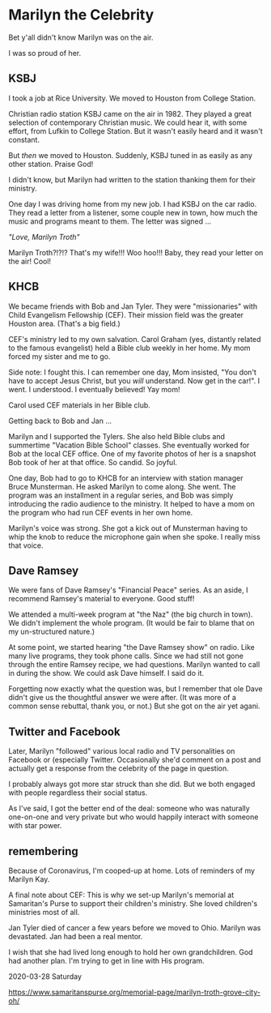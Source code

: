 # Marilyn the Celebrity

Bet y'all didn't know Marilyn was on the air.

I was so proud of her.

## KSBJ

I took a job at Rice University.
We moved to Houston from College Station.

Christian radio station KSBJ came on the air in 1982.
They played a great selection of contemporary Christian music.
We could hear it, with some effort, from Lufkin to College Station.
But it wasn't easily heard and it wasn't constant.

But *then* we moved to Houston.
Suddenly, KSBJ tuned in as easily as any other station.
Praise God!

I didn't know, but Marilyn had written to the station
thanking them for their ministry.

One day I was driving home from my new job.
I had KSBJ on the car radio. They read a letter from a listener,
some couple new in town, how much the music and programs meant
to them. The letter was signed ...

*"Love, Marilyn Troth"*

Marilyn Troth?!?!?
That's my wife!!!
Woo hoo!!! Baby, they read your letter on the air! Cool!

## KHCB

We became friends with Bob and Jan Tyler.
They were "missionaries" with Child Evangelism Fellowship (CEF).
Their mission field was the greater Houston area. (That's a big field.)

CEF's ministry led to my own salvation.
Carol Graham (yes, distantly related to the famous evangelist)
held a Bible club weekly in her home. My mom forced my sister and me
to go.

Side note: I fought this. I can remember one day, Mom insisted,
"You don't have to accept Jesus Christ, but you *will* understand.
Now get in the car!". I went. I understood. I eventually believed!
Yay mom!

Carol used CEF materials in her Bible club.

Getting back to Bob and Jan ...

Marilyn and I supported the Tylers. She also held Bible clubs and
summertime "Vacation Bible School" classes. She eventually worked
for Bob at the local CEF office. One of my favorite photos of her
is a snapshot Bob took of her at that office. So candid. So joyful.

One day, Bob had to go to KHCB for an interview with station manager
Bruce Munsterman. He asked Marilyn to come along. She went.
The program was an installment in a regular series, and Bob was simply
introducing the radio audience to the ministry. It helped to have a mom
on the program who had run CEF events in her own home.

Marilyn's voice was strong. She got a kick out of Munsterman
having to whip the knob to reduce the microphone gain when she spoke.
I really miss that voice.

## Dave Ramsey

We were fans of Dave Ramsey's "Financial Peace" series.
As an aside, I recommend Ramsey's material to everyone. Good stuff!

We attended a multi-week program at "the Naz" (the big church in town).
We didn't implement the whole program. (It would be fair to blame that
on my un-structured nature.)

At some point, we started hearing "the Dave Ramsey show" on radio.
Like many live programs, they took phone calls. Since we had still not
gone through the entire Ramsey recipe, we had questions. Marilyn wanted
to call in during the show. We could ask Dave himself. I said do it.

Forgetting now exactly what the question was, but I remember that
ole Dave didn't give us the thoughtful answer we were after.
(It was more of a common sense rebuttal, thank you, or not.)
But she got on the air yet agani.

## Twitter and Facebook

Later, Marilyn "followed" various local
radio and TV personalities on Facebook or (especially Twitter.
Occasionally she'd comment on a post and actually get a response
from the celebrity of the page in question.

I probably always got more star struck than she did.
But we both engaged with people regardless their social status.

As I've said, I got the better end of the deal:
someone who was naturally one-on-one and very private
but who would happily interact with someone with star power.

## remembering

Because of Coronavirus, I'm cooped-up at home.
Lots of reminders of my Marilyn Kay.

A final note about CEF:
This is why we set-up Marilyn's memorial
at Samaritan's Purse to support their children's ministry.
She loved children's ministries most of all.

Jan Tyler died of cancer a few years before we moved to Ohio.
Marilyn was devastated. Jan had been a real mentor.

I wish that she had lived long enough to hold her own grandchildren.
God had another plan. I'm trying to get in line with His program.

2020-03-28 Saturday

https://www.samaritanspurse.org/memorial-page/marilyn-troth-grove-city-oh/


